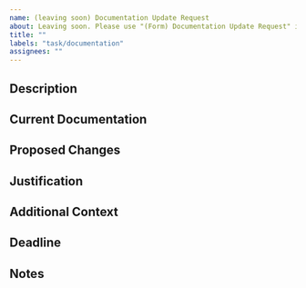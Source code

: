 ```yaml
---
name: (leaving soon) Documentation Update Request
about: Leaving soon. Please use "(Form) Documentation Update Request" instead. Create a report to help us improve our documentation
title: ""
labels: "task/documentation"
assignees: ""
---
```


## Description
<!-- Provide a brief overview of the documentation update request. What section or topic needs to be updated? -->

## Current Documentation
<!--- Insert a link to the current documentation related to the topic. -->

## Proposed Changes
<!-- Describe the changes that need to be made. Be as specific as possible. -->

## Justification
<!-- Explain why these changes are necessary. Is there new information, outdated content, or improvements needed for clarity? -->

## Additional Context
<!-- Include any additional context, screenshots, examples, or references that might help in understanding the update request. -->

## Deadline
<!-- Set a deadline for completing the documentation update, if applicable. -->

## Notes
<!-- Any additional notes or instructions for the team regarding this documentation update request. -->
